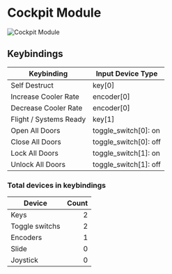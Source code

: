 # Cockpit Module

![Cockpit Module](images/CockpitModule_60mmWidth.png)

## Keybindings

| Keybinding                                                       | Input Device Type     |
| ---------------------------------------------------------------- | ----------------------|
| Self Destruct                                                    | key[0]                |
| Increase Cooler Rate                                             | encoder[0]            |
| Decrease Cooler Rate                                             | encoder[0]            |
| Flight / Systems Ready                                           | key[1]                |
| Open All Doors                                                   | toggle_switch[0]: on  |
| Close All Doors                                                  | toggle_switch[0]: off |
| Lock All Doors                                                   | toggle_switch[1]: on  |
| Unlock All Doors                                                 | toggle_switch[1]: off |

### Total devices in keybindings

| Device               |  Count |
| -------------------- | -----: |
| Keys                 |      2 |
| Toggle switchs       |      2 |
| Encoders             |      1 |
| Slide                |      0 |
| Joystick             |      0 |
